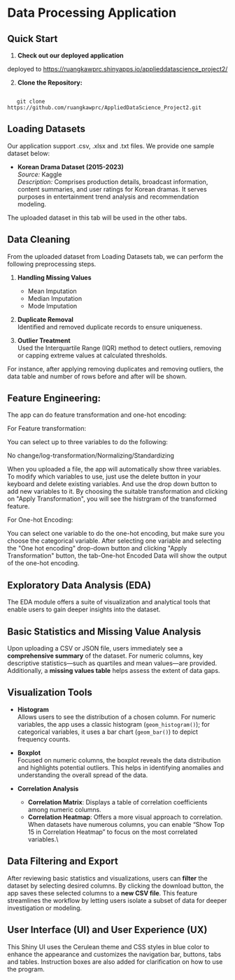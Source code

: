 # Data Processing Application

## Quick Start

1. **Check out our deployed application**

deployed to <https://ruangkawprc.shinyapps.io/applieddatascience_project2/>

2. **Clone the Repository:**
```

   git clone https://github.com/ruangkawprc/AppliedDataScience_Project2.git
```
## Loading Datasets

Our application support .csv, .xlsx and .txt files. We provide one sample dataset below:

-   **Korean Drama Dataset (2015-2023)**\
    *Source:* Kaggle\
    *Description:* Comprises production details, broadcast information, content summaries, and user ratings for Korean dramas. It serves purposes in entertainment trend analysis and recommendation modeling.
  
The uploaded dataset in this tab will be used in the other tabs.
   
## Data Cleaning

From the uploaded dataset from Loading Datasets tab, we can perform the following preprocessing steps.

1.  **Handling Missing Values**
    -   Mean Imputation
    -   Median Imputation
    -   Mode Imputation

2.  **Duplicate Removal**\
    Identified and removed duplicate records to ensure uniqueness.

3.  **Outlier Treatment**\
    Used the Interquartile Range (IQR) method to detect outliers, removing or capping extreme values at calculated thresholds.

For instance, after applying removing duplicates and removing outliers, the data table and number of rows before and after will be shown.

## Feature Engineering:

The app can do feature transformation and one-hot encoding:

For Feature transformation:

You can select up to three variables to do the following: 

No change/log-transformation/Normalizing/Standardizing

When you uploaded a file, the app will automatically show three variables. To modify which variables to use, just use the delete button in your keyboard and delete existing variables. And use the drop down button to add new variables to it. By choosing the suitable transformation and clicking on "Apply Transformation", you will see the histrgram of the transformed feature. 

For One-hot Encoding: 

You can select one variable to do the one-hot encoding, but make sure you choose the categorical variable. After selecting one variable and selecting the "One hot encoding" drop-down button and clicking "Apply Transformation" button, the tab-One-hot Encoded Data will show the output of the one-hot encoding. 

## Exploratory Data Analysis (EDA)

The EDA module offers a suite of visualization and analytical tools that enable users to gain deeper insights into the dataset.

## Basic Statistics and Missing Value Analysis

Upon uploading a CSV or JSON file, users immediately see a **comprehensive summary** of the dataset. For numeric columns, key descriptive statistics—such as quartiles and mean values—are provided. Additionally, a **missing values table** helps assess the extent of data gaps.

## Visualization Tools

-   **Histogram**\
    Allows users to see the distribution of a chosen column. For numeric variables, the app uses a classic histogram (`geom_histogram()`); for categorical variables, it uses a bar chart (`geom_bar()`) to depict frequency counts.

-    **Boxplot**\
    Focused on numeric columns, the boxplot reveals the data distribution and highlights potential outliers. This helps in identifying anomalies and understanding the overall spread of the data.

-   **Correlation Analysis**

    -   **Correlation Matrix**: Displays a table of correlation coefficients among numeric columns.
    -   **Correlation Heatmap**: Offers a more visual approach to correlation. When datasets have numerous columns, you can enable “Show Top 15 in Correlation Heatmap” to focus on the most correlated variables.\

 ## Data Filtering and Export

After reviewing basic statistics and visualizations, users can **filter** the dataset by selecting desired columns. By clicking the download button, the app saves these selected columns to a **new CSV file**. This feature streamlines the workflow by letting users isolate a subset of data for deeper investigation or modeling.

## User Interface (UI) and User Experience (UX)

This Shiny UI uses the Cerulean theme and CSS styles in blue color to enhance the appearance and customizes the navigation bar, buttons, tabs and tables. Instruction boxes are also added for clarification on how to use the program. 






